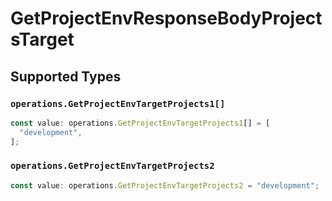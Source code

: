 # GetProjectEnvResponseBodyProjectsTarget


## Supported Types

### `operations.GetProjectEnvTargetProjects1[]`

```typescript
const value: operations.GetProjectEnvTargetProjects1[] = [
  "development",
];
```

### `operations.GetProjectEnvTargetProjects2`

```typescript
const value: operations.GetProjectEnvTargetProjects2 = "development";
```

